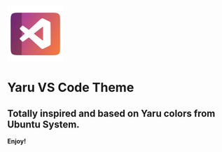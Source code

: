 ![taru-vscode-theme-logo](logo.png)

# Yaru VS Code Theme

## Totally inspired and based on Yaru colors from Ubuntu System.

**Enjoy!**
